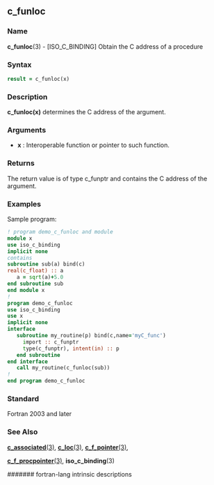 ## c\_funloc
### __Name__

__c\_funloc__(3) - \[ISO\_C\_BINDING\] Obtain the C address of a procedure


### __Syntax__
```fortran
result = c_funloc(x)
```
### __Description__

__c\_funloc(x)__ determines the C address of the argument.

### __Arguments__

  - __x__
    : Interoperable function or pointer to such function.

### __Returns__

The return value is of type c\_funptr and contains the C address of the
argument.

### __Examples__

Sample program:

```fortran
! program demo_c_funloc and module
module x
use iso_c_binding
implicit none
contains
subroutine sub(a) bind(c)
real(c_float) :: a
   a = sqrt(a)+5.0
end subroutine sub
end module x
!
program demo_c_funloc
use iso_c_binding
use x
implicit none
interface
   subroutine my_routine(p) bind(c,name='myC_func')
     import :: c_funptr
     type(c_funptr), intent(in) :: p
   end subroutine
end interface
   call my_routine(c_funloc(sub))
!
end program demo_c_funloc
```

### __Standard__

Fortran 2003 and later

### __See Also__

[__c\_associated__(3)](C_ASSOCIATED),
[__c\_loc__(3)](C_LOC),
[__c\_f\_pointer__(3)](C_F_POINTER),

[__c\_f\_procpointer__(3)](C_F_PROCPOINTER),
__iso\_c\_binding__(3)

####### fortran-lang intrinsic descriptions
